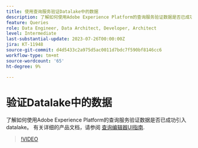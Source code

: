 ```yaml
---
title: 使用查询服务验证Datalake中的数据
description: 了解如何使用Adobe Experience Platform的查询服务验证数据是否已成功引入datalake。
feature: Queries
role: Data Engineer, Data Architect, Developer, Architect
level: Intermediate
last-substantial-update: 2023-07-26T00:00:00Z
jira: KT-11948
source-git-commit: d4d5433c2a975d5ac0011d7bdc7f590bf8146cc6
workflow-type: tm+mt
source-wordcount: '65'
ht-degree: 9%

---
```


# 验证Datalake中的数据

了解如何使用Adobe Experience Platform的查询服务验证数据是否已成功引入datalake。 有关详细的产品文档，请参阅 [查询编辑器UI指南](https://experienceleague.adobe.com/docs/experience-platform/query/home.html?lang=zh-Hans).

>[!VIDEO](https://video.tv.adobe.com/v/3416130?learn=on)

